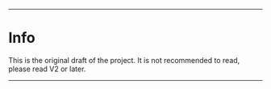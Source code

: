 
***

# Info

This is the original draft of the project. It is not recommended to read, please read V2 or later.

***
